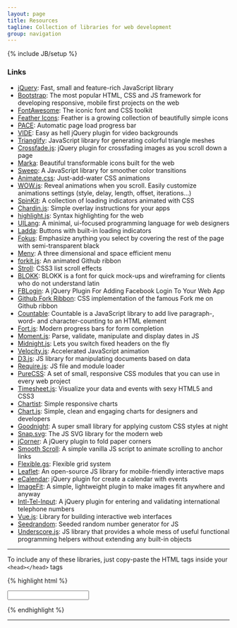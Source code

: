 ```yaml
---
layout: page
title: Resources
tagline: Collection of libraries for web development
group: navigation
---
```

{% include JB/setup %}

### Links

- [jQuery](http://jquery.com): Fast, small and feature-rich JavaScript library
- [Bootstrap](http://getbootstrap.com): The most popular HTML, CSS and JS framework for developing responsive, mobile first projects on the web
- [FontAwesome](http://fortawesome.github.io/Font-Awesome): The iconic font and CSS toolkit
- [Feather Icons](https://gumroad.com/l/feather): Feather is a growing collection of beautifully simple icons
- [PACE](http://github.hubspot.com/pace/docs/welcome/): Automatic page load progress bar
- [VIDE](http://vodkabears.github.io/vide/): Easy as hell jQuery plugin for video backgrounds
- [Trianglify](http://qrohlf.com/trianglify/): JavaScript library for generating colorful triangle meshes
- [Crossfade.js](http://mikefowler.me/crossfade.js/): jQuery plugin for crossfading images as you scroll down a page
- [Marka](http://fian.my.id/marka/): Beautiful transformable icons 
built for the web
- [Sweep](http://rileyjshaw.com/sweep/): A JavaScript library for smoother color transitions
- [Animate.css](http://daneden.github.io/animate.css): Just-add-water CSS animations
- [WOW.js](http://mynameismatthieu.com/WOW/index.html): Reveal animations when you scroll. Easily customize animations settings (style, delay, length, offset, iterations...)
- [SpinKit](http://tobiasahlin.com/spinkit/): A collection of loading indicators animated with CSS
- [Chardin.js](http://heelhook.github.io/chardin.js/): Simple overlay instructions for your apps
- [highlight.js](https://highlightjs.org): Syntax highlighting for the web
- [UILang](http://uilang.com/): A minimal, ui-focused programming language for web designers
- [Ladda](http://lab.hakim.se/ladda/): Buttons with built-in loading indicators
- [Fokus](http://lab.hakim.se/fokus/): Emphasize anything you select by covering the rest of the page with semi-transparent black
- [Meny](http://lab.hakim.se/meny/): A three dimensional and space efficient menu
- [forkit.js](http://lab.hakim.se/forkit-js/): An animated Github ribbon
- [Stroll](http://lab.hakim.se/scroll-effects/): CSS3 list scroll effects
- [BLOKK](http://blokkfont.com/): BLOKK is a font for quick mock-ups and wireframing for clients who do not understand latin
- [FBLogin](http://blog.shakainteractive.com/fblogin/): A jQuery Plugin For Adding Facebook Login To Your Web App
- [Github Fork Ribbon](http://simonwhitaker.github.io/github-fork-ribbon-css/): CSS implementation of the famous Fork me on Github ribbon
- [Countable](http://radlikewhoa.github.io/Countable/): Countable is a JavaScript library to add live paragraph-, word- and character-counting to an HTML element
- [Fort.js](http://colourity.github.io/): Modern progress bars for form completion
- [Moment.js](http://momentjs.com): Parse, validate, manipulate and display dates in JS
- [Midnight.js](http://aerolab.github.io/midnight.js): Lets you switch fixed headers on the fly
- [Velocity.js](http://julian.com/research/velocity/): Accelerated JavaScript animation
- [D3.js](http://d3js.org): JS library for manipulating documents based on data
- [Require.js](http://requirejs.org): JS file and module loader
- [PureCSS](http://purecss.io): A set of small, responsive CSS modules that you can use in every web project
- [Timesheet.js](http://semu.github.io/timesheet.js/): Visualize your data and events with sexy HTML5 and CSS3
- [Chartist](http://gionkunz.github.io/chartist-js/): Simple responsive charts
- [Chart.js](http://www.chartjs.org): Simple, clean and engaging charts for designers and developers
- [Goodnight](https://jaredcubilla.github.io/goodnight/): A super small library for applying custom CSS styles at night
- [Snap.svg](http://snapsvg.io): The JS SVG library for the modern web
- [jCorner](http://zhangwenli.com/jCorner/): A jQuery plugin to fold paper corners
- [Smooth Scroll](http://cferdinandi.github.io/smooth-scroll/): A simple vanilla JS script to animate scrolling to anchor links
- [Flexible.gs](http://flexible.gs/): Flexible grid system
- [Leaflet](http://leafletjs.com): An open-source JS library for mobile-friendly interactive maps
- [eCalendar](https://github.com/jhonis/e-calendar): jQuery plugin for create a calendar with events
- [ImageFit](https://github.com/periplox/jquery.imagefit): A simple, lightweight plugin to make images fit anywhere and anyway
- [Intl-Tel-Input](http://jackocnr.com/intl-tel-input.html): A jQuery plugin for entering and validating international telephone numbers
- [Vue.js](http://vuejs.org): Library for building interactive web interfaces
- [Seedrandom](https://github.com/davidbau/seedrandom): Seeded random number generator for JS
- [Underscore.js](http://underscorejs.org): JS library that provides a whole mess of useful functional programming helpers without extending any built-in objects

---

To include any of these libraries, just copy-paste the HTML tags inside your `<head></head>` tags

{% highlight html %}
<!-- jQuery -->
<!-- Use only one version -->
<script src="http://neko250.github.io/GoldenPhi/resources/jquery-1.11.1.min.js"></script>
<script src="http://neko250.github.io/GoldenPhi/resources/jquery-2.1.1.min.js"></script>

<!-- Bootstrap -->
<link rel="stylesheet" href="http://neko250.github.io/GoldenPhi/resources/bootstrap/css/bootstrap.min.css">
<link rel="stylesheet" href="http://neko250.github.io/GoldenPhi/resources/bootstrap/css/bootstrap-theme.min.css">
<script src="http://neko250.github.io/GoldenPhi/resources/bootstrap/js/bootstrap.min.js"></script>

<!-- FontAwesome -->
<link rel="stylesheet" href="http://neko250.github.io/GoldenPhi/resources/font-awesome/css/font-awesome.min.css">

<!-- Feather Icons -->
<link rel="stylesheet" href="http://neko250.github.io/GoldenPhi/resources/feather/feather.css">

<!-- PACE -->
<link rel="stylesheet" href="http://neko250.github.io/GoldenPhi/resources/pace/themes/minimal.css">
<script src="http://neko250.github.io/GoldenPhi/resources/pace/pace.min.js"></script>

<!-- VIDE -->
<script src="http://neko250.github.io/GoldenPhi/resources/jquery.vide.min.js"></script>

<!-- Trianglify -->
<!-- Requires D3.js library -->
<script src="http://neko250.github.io/GoldenPhi/resources/trianglify.min.js"></script>

<!-- Crossfade.js -->
<script src="http://neko250.github.io/GoldenPhi/resources/crossfade.jquery.js"></script>
<script>
	$(function () {
		$('.crossfade').crossfade(options);
	});
</script>

<!-- Marka -->
<link rel="stylesheet" href="http://neko250.github.io/GoldenPhi/resources/marka/marka.min.css">
<script src="http://neko250.github.io/GoldenPhi/resources/marka/marka.min.js"></script>

<!-- Sweep -->
<script src="http://neko250.github.io/GoldenPhi/resources/sweep.min.js"></script>

<!-- Animate.css -->
<link rel="stylesheet" href="http://neko250.github.io/GoldenPhi/resources/animate.css">

<!-- WOW.js -->
<script src="http://neko250.github.io/GoldenPhi/resources/wow.min.js"></script>
<script>
	new WOW().init();
</script>

<!-- SpinKit -->
<link rel="stylesheet" href="http://neko250.github.io/GoldenPhi/resources/spinkit.css">

<!-- Chardin.js -->
<link rel="stylesheet" href="http://neko250.github.io/GoldenPhi/resources/chardin/chardinjs.css">
<script src="http://neko250.github.io/GoldenPhi/resources/chardin/chardinjs.min.js"></script>

<!-- highlight.js -->
<link rel="stylesheet" href="http://neko250.github.io/GoldenPhi/resources/highlight/styles/monokai_sublime.css">
<script src="http://neko250.github.io/GoldenPhi/resources/highlight/highlight.pack.js"></script>
<script>hljs.initHighlightingOnLoad();</script>

<!-- UILang -->
<script src="http://neko250.github.io/GoldenPhi/resources/uilang.js"></script>

<!-- Ladda -->
<!-- Use only one stylesheet and one ladda script -->
<link rel="stylesheet" href="http://neko250.github.io/GoldenPhi/resources/ladda/ladda.min.css">
<link rel="stylesheet" href="http://neko250.github.io/GoldenPhi/resources/ladda/ladda-themeless.min.css">
<script src="http://neko250.github.io/GoldenPhi/resources/ladda/ladda.min.js"></script>
<script src="http://neko250.github.io/GoldenPhi/resources/ladda/ladda.jquery.min.js"></script>
<script src="http://neko250.github.io/GoldenPhi/resources/ladda/spin.min.js"></script>

<!-- Fokus -->
<script src="http://neko250.github.io/GoldenPhi/resources/fokus.min.js"></script>

<!-- Meny -->
<!-- The stylesheet is optional, if taking one, take only one -->
<link rel="stylesheet" href="http://neko250.github.io/GoldenPhi/resources/meny/meny-theme.css">
<link rel="stylesheet" href="http://neko250.github.io/GoldenPhi/resources/meny/meny-250-theme.css">
<script src="http://neko250.github.io/GoldenPhi/resources/meny/meny.js"></script>

<!-- forkit.js -->
<link rel="stylesheet" href="http://neko250.github.io/GoldenPhi/resources/forkit.js/forkit.css">
<script src="http://neko250.github.io/GoldenPhi/resources/forkit.js/forkit.js"></script>

<!-- Stroll -->
<link rel="stylesheet" href="http://neko250.github.io/GoldenPhi/resources/stroll/stroll.min.css">
<script src="http://neko250.github.io/GoldenPhi/resources/stroll/stroll.min.js"></script>

<!-- BLOKK -->
<link rel="stylesheet" href="http://neko250.github.io/GoldenPhi/resources/blokk/blokk.css">
<link rel="stylesheet" href="http://neko250.github.io/GoldenPhi/resources/blokk/blokk_neue.css">

<!-- FBLogin -->
<script src="http://neko250.github.io/GoldenPhi/resources/jquery.fblogin.min.js"></script>

<!-- Github Fork Ribbon -->
<link rel="stylesheet" href="http://neko250.github.io/GoldenPhi/resources/gh-fork-ribbon.css">

<!-- Countable -->
<script src="http://neko250.github.io/GoldenPhi/resources/countable.js"></script>

<!-- Fort.js -->
<link rel="stylesheet" href="http://neko250.github.io/GoldenPhi/resources/fort/fort.min.css">
<script src="http://neko250.github.io/GoldenPhi/resources/fort/fort.min.js"></script>

<!-- moment.js -->
<script src="http://neko250.github.io/GoldenPhi/resources/moment.js"></script>
<script>
	moment().format();
</script>

<!-- midnight.js -->
<script src="http://neko250.github.io/GoldenPhi/resources/midnight.jquery.min.js"></script>
<script>
	// Start midnight
	$(document).ready(function() {
		// Change this to the correct selector
		$('nav.fixed').midnight();
	});
</script>

<!-- Velocity.js -->
<script src="http://neko250.github.io/GoldenPhi/resources/velocity.min.js"></script>

<!-- D3.js -->
<script src="http://neko250.github.io/GoldenPhi/resources/d3.min.js" charset="utf-8"></script>

<!-- require.js -->
<!-- Fill data-main="" -->
<script data-main="" src="http://neko250.github.io/GoldenPhi/resources/require.min.js"></script>

<!-- pure css -->
<link rel="stylesheet" href="http://neko250.github.io/GoldenPhi/resources/pure-min.css">

<!-- Timesheet.js -->
<link rel="stylesheet" href="http://neko250.github.io/GoldenPhi/resources/timesheet/timesheet.css">
<script src="http://neko250.github.io/GoldenPhi/resources/timesheet/timesheet.js"></script>

<!-- Chartist -->
<link rel="stylesheet" href="http://neko250.github.io/GoldenPhi/resources/chartist/chartist.min.css">
<script src="http://neko250.github.io/GoldenPhi/resources/chartist/chartist.min.js"></script>

<!-- chart.js -->
<script src="http://neko250.github.io/GoldenPhi/resources/Chart.min.js"></script>

<!-- Goodnight -->
<!-- Set dark.css to your night style -->
<script src="http://neko250.github.io/GoldenPhi/resources/goodnight.min.js"></script>
<script>
	Goodnight.css('dark.css');
</script>

<!-- Snap.svg -->
<script src="http://neko250.github.io/GoldenPhi/resources/snap.svg-min.js"></script>

<!-- jCorner -->
<script src="http://neko250.github.io/GoldenPhi/resources/jCorner.min.js"></script>
<script>
	$('#paper').jCorner();
</script>

<!-- Smooth Scroll -->
<!-- Add data-scroll attribute to anchor links -->
<script src="http://neko250.github.io/GoldenPhi/resources/smooth-scroll.min.js"></script>
<script>
	smoothScroll.init();
</script>

<!-- Flexible.gs -->
<link rel="stylesheet" href="http://neko250.github.io/GoldenPhi/resources/flexiblegs/flexiblegs.min.css">
<link rel="stylesheet" href="http://neko250.github.io/GoldenPhi/resources/flexiblegs/flexiblegs.style.css">

<!-- Leaflet -->
<link rel="stylesheet" href="http://neko250.github.io/GoldenPhi/resources/leaflet/leaflet.css" />
<script src="http://neko250.github.io/GoldenPhi/resources/leaflet/leaflet.min.js"></script>

<!-- eCalendar -->
<!-- Requires jQuery 1.11 -->
<link rel="stylesheet" href="http://neko250.github.io/GoldenPhi/resources/ecalendar/jquery.e-calendar.css">
<script src="http://neko250.github.io/GoldenPhi/resources/ecalendar/jquery.e-calendar.js"></script>

<!-- ImageFit -->
<script src="http://neko250.github.io/GoldenPhi/resources/jquery.imagefit.min.js"></script>

<!-- Intl-Tel-Input -->
<!-- The input element can be placed anywhere in your HTML -->
<link rel="stylesheet" href="http://neko250.github.io/GoldenPhi/resources/intltel/css/intlTelInput.css">
<input type="tel" id="mobile-number">
<script src="http://neko250.github.io/GoldenPhi/resources/intltel/js/intlTelInput.min.js"></script>
<script>
	$("#mobile-number").intlTelInput();
</script>

<!-- Vue.js -->
<script src="http://neko250.github.io/GoldenPhi/resources/vue.min.js"></script>

<!-- Seedrandom -->
<script src="http://neko250.github.io/GoldenPhi/resources/seedrandom.min.js"></script>

<!-- Underscore.js -->
<script src="http://neko250.github.io/GoldenPhi/resources/underscore-min.js"></script>
{% endhighlight %}

---
